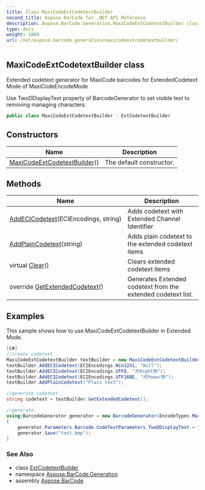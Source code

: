 ```yaml
---
title: Class MaxiCodeExtCodetextBuilder
second_title: Aspose.BarCode for .NET API Reference
description: Aspose.BarCode.Generation.MaxiCodeExtCodetextBuilder class. Extended codetext generator for MaxiCode barcodes for ExtendedCodetext Mode of MaxiCodeEncodeMode
type: docs
weight: 1060
url: /net/aspose.barcode.generation/maxicodeextcodetextbuilder/
---
```

## MaxiCodeExtCodetextBuilder class

Extended codetext generator for MaxiCode barcodes for ExtendedCodetext Mode of MaxiCodeEncodeMode

Use TwoDDisplayText property of BarcodeGenerator to set visible text to removing managing characters.

```csharp
public class MaxiCodeExtCodetextBuilder : ExtCodetextBuilder
```

## Constructors

| Name | Description |
| --- | --- |
| [MaxiCodeExtCodetextBuilder](maxicodeextcodetextbuilder/)() | The default constructor. |

## Methods

| Name | Description |
| --- | --- |
| [AddECICodetext](../../aspose.barcode.generation/extcodetextbuilder/addecicodetext/)(ECIEncodings, string) | Adds codetext with Extended Channel Identifier |
| [AddPlainCodetext](../../aspose.barcode.generation/extcodetextbuilder/addplaincodetext/)(string) | Adds plain codetext to the extended codetext items |
| virtual [Clear](../../aspose.barcode.generation/extcodetextbuilder/clear/)() | Clears extended codetext items |
| override [GetExtendedCodetext](../../aspose.barcode.generation/maxicodeextcodetextbuilder/getextendedcodetext/)() | Generates Extended codetext from the extended codetext list. |

## Examples

This sample shows how to use MaxiCodeExtCodetextBuilder in Extended Mode.

```csharp
[C#]
//create codetext
MaxiCodeExtCodetextBuilder textBuilder = new MaxiCodeExtCodetextBuilder();
textBuilder.AddECICodetext(ECIEncodings.Win1251, "Will");
textBuilder.AddECICodetext(ECIEncodings.UTF8, "犬Right狗");
textBuilder.AddECICodetext(ECIEncodings.UTF16BE, "犬Power狗");
textBuilder.AddPlainCodetext("Plain text");

//generate codetext
string codetext = textBuilder.GetExtendedCodetext();    

//generate
using(BarcodeGenerator generator = new BarcodeGenerator(EncodeTypes.MaxiCode, codetext))
{
    generator.Parameters.Barcode.CodeTextParameters.TwoDDisplayText = "My Text";
	generator.Save("test.bmp");
}
```

### See Also

* class [ExtCodetextBuilder](../extcodetextbuilder/)
* namespace [Aspose.BarCode.Generation](../../aspose.barcode.generation/)
* assembly [Aspose.BarCode](../../)


